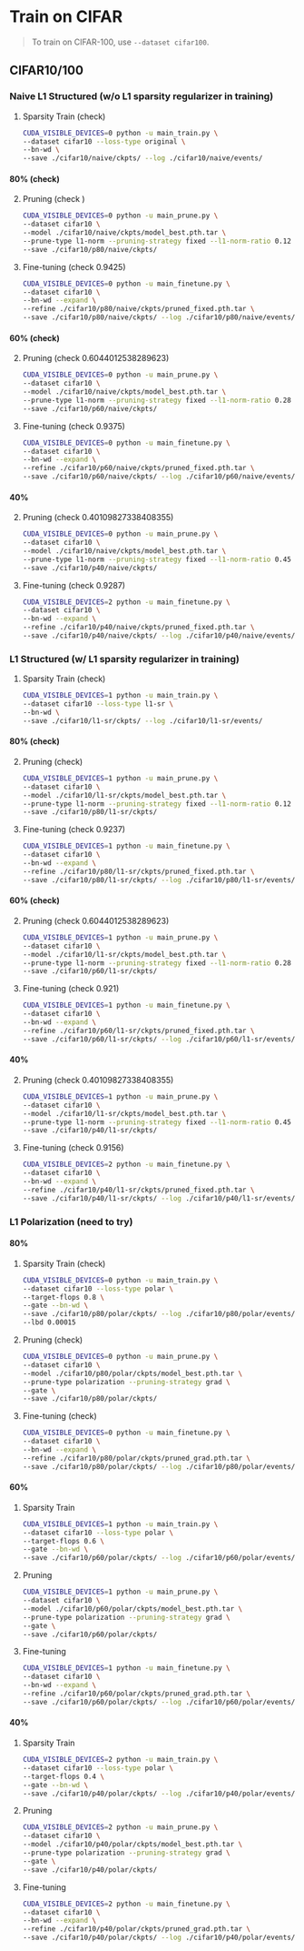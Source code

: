 # Train on CIFAR

> To train on CIFAR-100, use `--dataset cifar100`.

## CIFAR10/100

### Naive L1 Structured (w/o L1 sparsity regularizer in training)
1. Sparsity Train (check)
    ```bash
    CUDA_VISIBLE_DEVICES=0 python -u main_train.py \
    --dataset cifar10 --loss-type original \
    --bn-wd \
    --save ./cifar10/naive/ckpts/ --log ./cifar10/naive/events/
    ```
#### 80% (check)
2. Pruning (check )
    ```bash
    CUDA_VISIBLE_DEVICES=0 python -u main_prune.py \
    --dataset cifar10 \
    --model ./cifar10/naive/ckpts/model_best.pth.tar \
    --prune-type l1-norm --pruning-strategy fixed --l1-norm-ratio 0.12 \
    --save ./cifar10/p80/naive/ckpts/
    ```
3. Fine-tuning (check 0.9425)
    ```bash
    CUDA_VISIBLE_DEVICES=0 python -u main_finetune.py \
    --dataset cifar10 \
    --bn-wd --expand \
    --refine ./cifar10/p80/naive/ckpts/pruned_fixed.pth.tar \
    --save ./cifar10/p80/naive/ckpts/ --log ./cifar10/p80/naive/events/
    ```

#### 60% (check)
2. Pruning (check 0.6044012538289623)
    ```bash
    CUDA_VISIBLE_DEVICES=0 python -u main_prune.py \
    --dataset cifar10 \
    --model ./cifar10/naive/ckpts/model_best.pth.tar \
    --prune-type l1-norm --pruning-strategy fixed --l1-norm-ratio 0.28 \
    --save ./cifar10/p60/naive/ckpts/
    ```
3. Fine-tuning (check 0.9375)
    ```bash
    CUDA_VISIBLE_DEVICES=0 python -u main_finetune.py \
    --dataset cifar10 \
    --bn-wd --expand \
    --refine ./cifar10/p60/naive/ckpts/pruned_fixed.pth.tar \
    --save ./cifar10/p60/naive/ckpts/ --log ./cifar10/p60/naive/events/
    ```

#### 40%
2. Pruning (check 0.40109827338408355)
    ```bash
    CUDA_VISIBLE_DEVICES=0 python -u main_prune.py \
    --dataset cifar10 \
    --model ./cifar10/naive/ckpts/model_best.pth.tar \
    --prune-type l1-norm --pruning-strategy fixed --l1-norm-ratio 0.45 \
    --save ./cifar10/p40/naive/ckpts/
    ```
3. Fine-tuning (check 0.9287)
    ```bash
    CUDA_VISIBLE_DEVICES=2 python -u main_finetune.py \
    --dataset cifar10 \
    --bn-wd --expand \
    --refine ./cifar10/p40/naive/ckpts/pruned_fixed.pth.tar \
    --save ./cifar10/p40/naive/ckpts/ --log ./cifar10/p40/naive/events/
    ```

### L1 Structured (w/ L1 sparsity regularizer in training)
1. Sparsity Train (check)
    ```bash
    CUDA_VISIBLE_DEVICES=1 python -u main_train.py \
    --dataset cifar10 --loss-type l1-sr \
    --bn-wd \
    --save ./cifar10/l1-sr/ckpts/ --log ./cifar10/l1-sr/events/
    ```

#### 80% (check)
2. Pruning (check)
    ```bash
    CUDA_VISIBLE_DEVICES=1 python -u main_prune.py \
    --dataset cifar10 \
    --model ./cifar10/l1-sr/ckpts/model_best.pth.tar \
    --prune-type l1-norm --pruning-strategy fixed --l1-norm-ratio 0.12 \
    --save ./cifar10/p80/l1-sr/ckpts/
    ```
3. Fine-tuning (check 0.9237)
    ```bash
    CUDA_VISIBLE_DEVICES=1 python -u main_finetune.py \
    --dataset cifar10 \
    --bn-wd --expand \
    --refine ./cifar10/p80/l1-sr/ckpts/pruned_fixed.pth.tar \
    --save ./cifar10/p80/l1-sr/ckpts/ --log ./cifar10/p80/l1-sr/events/
    ```

#### 60% (check)
2. Pruning (check 0.6044012538289623)
    ```bash
    CUDA_VISIBLE_DEVICES=1 python -u main_prune.py \
    --dataset cifar10 \
    --model ./cifar10/l1-sr/ckpts/model_best.pth.tar \
    --prune-type l1-norm --pruning-strategy fixed --l1-norm-ratio 0.28 \
    --save ./cifar10/p60/l1-sr/ckpts/
    ```
3. Fine-tuning (check 0.921)
    ```bash
    CUDA_VISIBLE_DEVICES=1 python -u main_finetune.py \
    --dataset cifar10 \
    --bn-wd --expand \
    --refine ./cifar10/p60/l1-sr/ckpts/pruned_fixed.pth.tar \
    --save ./cifar10/p60/l1-sr/ckpts/ --log ./cifar10/p60/l1-sr/events/
    ```

#### 40%
2. Pruning (check 0.40109827338408355)
    ```bash
    CUDA_VISIBLE_DEVICES=1 python -u main_prune.py \
    --dataset cifar10 \
    --model ./cifar10/l1-sr/ckpts/model_best.pth.tar \
    --prune-type l1-norm --pruning-strategy fixed --l1-norm-ratio 0.45 \
    --save ./cifar10/p40/l1-sr/ckpts/
    ```
3. Fine-tuning (check 0.9156)
    ```bash
    CUDA_VISIBLE_DEVICES=2 python -u main_finetune.py \
    --dataset cifar10 \
    --bn-wd --expand \
    --refine ./cifar10/p40/l1-sr/ckpts/pruned_fixed.pth.tar \
    --save ./cifar10/p40/l1-sr/ckpts/ --log ./cifar10/p40/l1-sr/events/
    ```

### L1 Polarization (need to try)
#### 80%
1. Sparsity Train (check)
    ```bash
    CUDA_VISIBLE_DEVICES=0 python -u main_train.py \
    --dataset cifar10 --loss-type polar \
    --target-flops 0.8 \
    --gate --bn-wd \
    --save ./cifar10/p80/polar/ckpts/ --log ./cifar10/p80/polar/events/
    --lbd 0.00015
    ```
2. Pruning (check)
    ```bash
    CUDA_VISIBLE_DEVICES=0 python -u main_prune.py \
    --dataset cifar10 \
    --model ./cifar10/p80/polar/ckpts/model_best.pth.tar \
    --prune-type polarization --pruning-strategy grad \
    --gate \
    --save ./cifar10/p80/polar/ckpts/
    ```
3. Fine-tuning (check)
    ```bash
    CUDA_VISIBLE_DEVICES=0 python -u main_finetune.py \
    --dataset cifar10 \
    --bn-wd --expand \
    --refine ./cifar10/p80/polar/ckpts/pruned_grad.pth.tar \
    --save ./cifar10/p80/polar/ckpts/ --log ./cifar10/p80/polar/events/
    ```
#### 60%
1. Sparsity Train
    ```bash
    CUDA_VISIBLE_DEVICES=1 python -u main_train.py \
    --dataset cifar10 --loss-type polar \
    --target-flops 0.6 \
    --gate --bn-wd \
    --save ./cifar10/p60/polar/ckpts/ --log ./cifar10/p60/polar/events/
    ```
2. Pruning
    ```bash
    CUDA_VISIBLE_DEVICES=1 python -u main_prune.py \
    --dataset cifar10 \
    --model ./cifar10/p60/polar/ckpts/model_best.pth.tar \
    --prune-type polarization --pruning-strategy grad \
    --gate \
    --save ./cifar10/p60/polar/ckpts/
    ```
3. Fine-tuning
    ```bash
    CUDA_VISIBLE_DEVICES=1 python -u main_finetune.py \
    --dataset cifar10 \
    --bn-wd --expand \
    --refine ./cifar10/p60/polar/ckpts/pruned_grad.pth.tar \
    --save ./cifar10/p60/polar/ckpts/ --log ./cifar10/p60/polar/events/
    ```

#### 40%
1. Sparsity Train
    ```bash
    CUDA_VISIBLE_DEVICES=2 python -u main_train.py \
    --dataset cifar10 --loss-type polar \
    --target-flops 0.4 \
    --gate --bn-wd \
    --save ./cifar10/p40/polar/ckpts/ --log ./cifar10/p40/polar/events/
    ```
2. Pruning
    ```bash
    CUDA_VISIBLE_DEVICES=2 python -u main_prune.py \
    --dataset cifar10 \
    --model ./cifar10/p40/polar/ckpts/model_best.pth.tar \
    --prune-type polarization --pruning-strategy grad \
    --gate \
    --save ./cifar10/p40/polar/ckpts/
    ```
3. Fine-tuning
    ```bash
    CUDA_VISIBLE_DEVICES=2 python -u main_finetune.py \
    --dataset cifar10 \
    --bn-wd --expand \
    --refine ./cifar10/p40/polar/ckpts/pruned_grad.pth.tar \
    --save ./cifar10/p40/polar/ckpts/ --log ./cifar10/p40/polar/events/
    ```